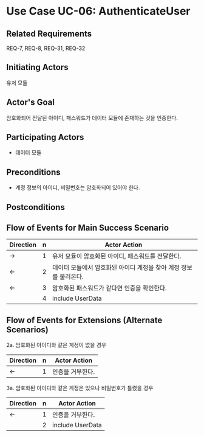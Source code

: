# Use Case UC-06: AuthenticateUser

## **Related Requirements**

REQ-7, REQ-8, REQ-31, REQ-32

## **Initiating Actors**

유저 모듈

## **Actor's Goal**

암호화되어 전달된 아이디, 패스워드가 데이터 모듈에 존재하는 것을 인증한다.

## **Participating Actors**

 - 데이터 모듈

## **Preconditions**

+ 계정 정보의 아이디, 비밀번호는 암호화되어 있어야 한다.

## **Postconditions**

## Flow of Events for Main Success Scenario
| Direction | n    | Actor Action                                                 |
| --------- | ---- | ------------------------------------------------------------ |
| →         | 1    | 유저 모듈이 암호화된 아이디, 패스워드를 전달한다.            |
| ←         | 2    | 데이터 모듈에서 암호화된 아이디 계정을 찾아 계정 정보를 불러온다. |
| ←         | 3    | 암호화된 패스워드가 같다면 인증을 확인한다.                  |
|           | 4    | include UserData                                             |

## Flow of Events for Extensions (Alternate Scenarios)
2a. 암호화된 아이디와 같은 계정이 없을 경우

| Direction | n | Actor Action                                                                                                         |
| --------- | - | -------------------------------------------------------------------------------------------------------------------- |
| ←        | 1 | 인증을 거부한다. |

3a. 암호화된 아이디와 같은 계정은 있으나 비밀번호가 틀렸을 경우

| Direction | n    | Actor Action     |
| --------- | ---- | ---------------- |
| ←         | 1    | 인증을 거부한다. |
|           | 2    | include UserData |

